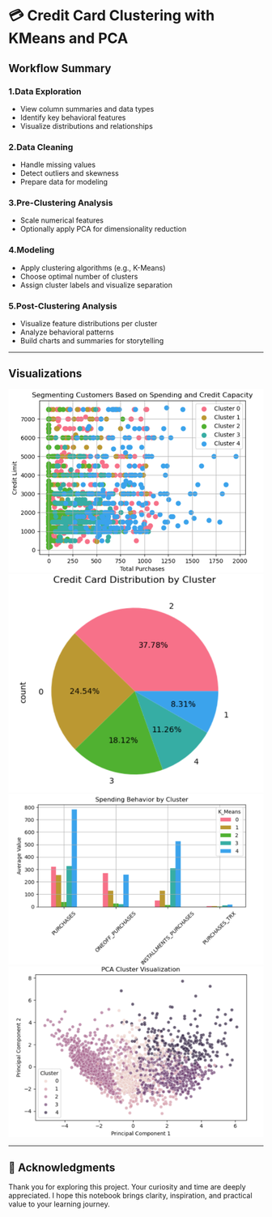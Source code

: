 # 💳 Credit Card Clustering with KMeans and PCA

## Workflow Summary  

### 1.Data Exploration  
- View column summaries and data types  
- Identify key behavioral features  
- Visualize distributions and relationships  

### 2.Data Cleaning  
- Handle missing values 
- Detect outliers and skewness  
- Prepare data for modeling  

### 3.Pre-Clustering Analysis  
- Scale numerical features  
- Optionally apply PCA for dimensionality reduction  

### 4.Modeling  
- Apply clustering algorithms (e.g., K-Means)  
- Choose optimal number of clusters  
- Assign cluster labels and visualize separation  

### 5.Post-Clustering Analysis  
- Visualize feature distributions per cluster  
- Analyze behavioral patterns  
- Build charts and summaries for storytelling  

---
## Visualizations
![scatter](https://github.com/Esraa-MOhamed7/Credit-Card-Clusterization-with-Kmeans-and-PCA/blob/main/Segmenting%20Customers%20Based%20on%20Spending%20and%20Credit%20Capacity.png)
![pie](https://github.com/Esraa-MOhamed7/Credit-Card-Clusterization-with-Kmeans-and-PCA/blob/main/Credit%20Card%20Distribution%20by%20Cluster.png)
![bar](https://github.com/Esraa-MOhamed7/Credit-Card-Clusterization-with-Kmeans-and-PCA/blob/main/Spending%20Behavior%20by%20Cluster.png)
![scatter PCA](https://github.com/Esraa-MOhamed7/Credit-Card-Clusterization-with-Kmeans-and-PCA/blob/main/PCA%20Cluster%20Visualization.png)

---

## 🙌 Acknowledgments  
Thank you for exploring this project. Your curiosity and time are deeply appreciated. I hope this notebook brings clarity, inspiration, and practical value to your learning journey.
